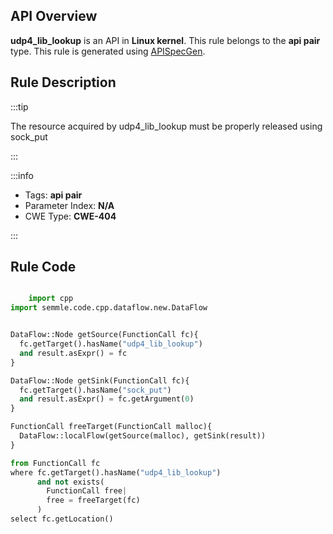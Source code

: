 ---
---


## API Overview
**udp4_lib_lookup** is an API in **Linux kernel**. This rule belongs to the **api pair** type. This rule is generated using [APISpecGen](../../tools/APISpecGen).
## Rule Description

:::tip

The resource acquired by udp4_lib_lookup must be properly released using sock_put

:::

:::info

- Tags: **api pair**
- Parameter Index: **N/A**
- CWE Type: **CWE-404**

:::

## Rule Code
```python

    import cpp
import semmle.code.cpp.dataflow.new.DataFlow


DataFlow::Node getSource(FunctionCall fc){
  fc.getTarget().hasName("udp4_lib_lookup")
  and result.asExpr() = fc
}

DataFlow::Node getSink(FunctionCall fc){
  fc.getTarget().hasName("sock_put")
  and result.asExpr() = fc.getArgument(0)
}

FunctionCall freeTarget(FunctionCall malloc){
  DataFlow::localFlow(getSource(malloc), getSink(result))
}

from FunctionCall fc
where fc.getTarget().hasName("udp4_lib_lookup")
      and not exists(
        FunctionCall free| 
        free = freeTarget(fc)
      )
select fc.getLocation()

    
```